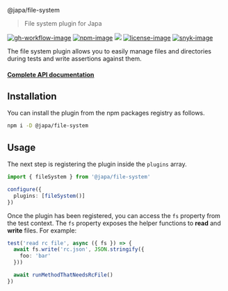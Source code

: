 @japa/file-system
> File system plugin for Japa

[![gh-workflow-image]][gh-workflow-url] [![npm-image]][npm-url] ![][typescript-image] [![license-image]][license-url] [![snyk-image]][snyk-url]

The file system plugin allows you to easily manage files and directories during tests and write assertions against them.

#### [Complete API documentation](https://japa.dev/docs/plugins/file-system)

## Installation
You can install the plugin from the npm packages registry as follows.

```sh
npm i -D @japa/file-system
```

## Usage
The next step is registering the plugin inside the `plugins` array.

```ts
import { fileSystem } from '@japa/file-system'

configure({
  plugins: [fileSystem()]
})
```

Once the plugin has been registered, you can access the `fs` property from the test context. The `fs` property exposes the helper functions to **read** and **write** files. For example:

```ts
test('read rc file', async ({ fs }) => {
  await fs.write('rc.json', JSON.stringify({
    foo: 'bar'
  }))

  await runMethodThatNeedsRcFile()
})
```

[gh-workflow-image]: https://img.shields.io/github/actions/workflow/status/japa/file-system/test.yml?style=for-the-badge
[gh-workflow-url]: https://github.com/japa/file-system/actions/workflows/test.yml "Github action"

[npm-image]: https://img.shields.io/npm/v/@japa/file-system/latest.svg?style=for-the-badge&logo=npm
[npm-url]: https://www.npmjs.com/package/@japa/file-system/v/latest "npm"

[typescript-image]: https://img.shields.io/badge/Typescript-294E80.svg?style=for-the-badge&logo=typescript

[license-url]: LICENSE.md
[license-image]: https://img.shields.io/github/license/japa/file-system?style=for-the-badge

[snyk-image]: https://img.shields.io/snyk/vulnerabilities/github/japa/file-system?label=Snyk%20Vulnerabilities&style=for-the-badge
[snyk-url]: https://snyk.io/test/github/japa/file-system?targetFile=package.json "snyk"
